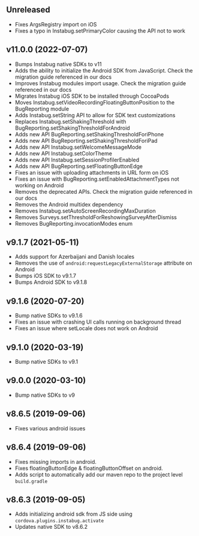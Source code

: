 ## Unreleased

* Fixes ArgsRegistry import on iOS
* Fixes a typo in Instabug.setPrimaryColor causing the API not to work

## v11.0.0 (2022-07-07)

* Bumps Instabug native SDKs to v11
* Adds the ability to initialize the Android SDK from JavaScript. Check the migration guide referenced in our docs
* Improves Instabug modules import usage. Check the migration guide referenced in our docs
* Migrates Instabug iOS SDK to be installed through CocoaPods
* Moves Instabug.setVideoRecordingFloatingButtonPosition to the BugReporting module
* Adds Instabug.setString API to allow for SDK text customizations
* Replaces Instabug.setShakingThreshold with BugReporting.setShakingThresholdForAndroid
* Adds new API BugReporting.setShakingThresholdForiPhone
* Adds new API BugReporting.setShakingThresholdForiPad
* Adds new API Instabug.setWelcomeMessageMode
* Adds new API Instabug.setColorTheme
* Adds new API Instabug.setSessionProfilerEnabled
* Adds new API BugReporting.setFloatingButtonEdge
* Fixes an issue with uploading attachments in URL form on iOS
* Fixes an issue with BugReporting.setEnabledAttachmentTypes not working on Android
* Removes the deprecated APIs. Check the migration guide referenced in our docs
* Removes the Android multidex dependency
* Removes Instabug.setAutoScreenRecordingMaxDuration
* Removes Surveys.setThresholdForReshowingSurveyAfterDismiss
* Removes BugReporting.invocationModes enum


## v9.1.7 (2021-05-11)

* Adds support for Azerbaijani and Danish locales
* Removes the use of `android:requestLegacyExternalStorage` attribute on Android
* Bumps iOS SDK to v9.1.7
* Bumps Android SDK to v9.1.8

## v9.1.6 (2020-07-20)

* Bump native SDKs to v9.1.6
* Fixes an issue with crashing UI calls running on background thread
* Fixes an issue where setLocale does not work on Android

## v9.1.0 (2020-03-19)

* Bump native SDKs to v9.1

## v9.0.0 (2020-03-10)

* Bump native SDKs to v9

## v8.6.5 (2019-09-06)

* Fixes various android issues

## v8.6.4 (2019-09-06)

* Fixes missing imports in android.
* Fixes floatingButtonEdge & floatingButtonOffset on android.
* Adds script to automatically add our maven repo to the project level `build.gradle`

## v8.6.3 (2019-09-05)

* Adds initializing android sdk from JS side using `cordova.plugins.instabug.activate`
* Updates native SDK to v8.6.2
